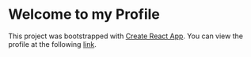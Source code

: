 # Welcome to my Profile

This project was bootstrapped with [Create React App](https://github.com/facebook/create-react-app).
You can view the profile at the following [link](https://www.saniyanafees.com/).
